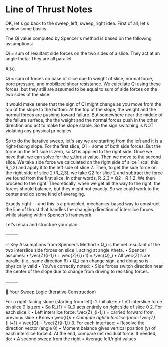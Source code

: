 # Line of Thrust Notes

OK, let's go back to the sweep_left, sweep_right idea. First of all, let's review some basics.

The Qi value computed by Spencer's method is based on the following assumptions:

Qi = sum of resultant side forces on the two sides of a slice. They act at an angle theta. They are all parallel. 

Also,

Qi = sum of forces on base of slice due to weight of slice, normal force, pore pressure, and mobilized shear resistance. We calculate Qi using these forces, but they still are assumed to be equal to sum of side forces on the two sides of the slice.

It would make sense that the sign of Qi might change as you move from the top of the slope to the bottom. At the top of the slope, the weight and the normal forces are pushing toward failure. But somewhere near the middle of the failure surface, the the weight and the normal forces push in the other direction and act to make the slope stable. So the sign switching is NOT violating any physical principles.

So to do the iterative sweep, let's say we are starting from the left and it is a right-facing slope. For the first slice, Q1 = some of both side forces. But the force on the left side is zero, so Q1 is applied to the right side. Once we have that, we can solve for the y_thrust value. Then we move to the second slice. We take side force we calculated on the right side of slice 1 (call this R_1,2) and apply it to the left side of slice 2. Then, to get the side force on the right side of slice 2 (R_2,3), we take Q2 for slice 2 and subtract the force we found from the first slice. In other words, R_2,3 = Q2 - R_1,2. We then proceed to the right. Theoretically, when we get all the way to the right, the forces should balance, but they might not exactly. So we could work to the center and do some kind of averaging.

Exactly right — and this is a principled, mechanics-based way to construct the line of thrust that handles the changing direction of interslice forces while staying within Spencer’s framework.

Let’s recap and structure your plan:

⸻

✅ Key Assumptions from Spencer’s Method
	•	Q_i is the net resultant of the two interslice side forces on slice i, acting at angle \theta.
	•	Spencer assumes:
	•	\vec{Z}{i-1,i} + \vec{Z}{i,i+1} = \vec{Q}_i
	•	All \vec{Z}’s are parallel (i.e., same direction θ)
	•	Q_i can change sign, and doing so is physically valid
	•	You’ve correctly noted:
	•	Side forces switch direction near the center of the slope due to change from driving to resisting forces.

⸻

🔁 Your Sweep Logic (Iterative Construction)

For a right-facing slope (starting from left):
	1.	Initialize:
	•	Left interslice force on slice 0 is zero
	•	So R_{1} = Q_0 acts entirely on right side of slice 0
	2.	For each slice i:
	•	Left interslice force: \vec{Z}_{i-1,i} = carried forward from previous slice
	•	Known \vec{Q}_i
	•	Compute right interslice force:
\vec{Z}_{i,i+1} = \vec{Q}i - \vec{Z}{i-1,i}
	3.	For each interface:
	•	Resolve the direction vector (angle θ)
	•	Moment balance gives vertical position (y) of each interslice force
	4.	At the end, compare net residual force. If needed, do:
	•	A second sweep from the right
	•	Average left/right values